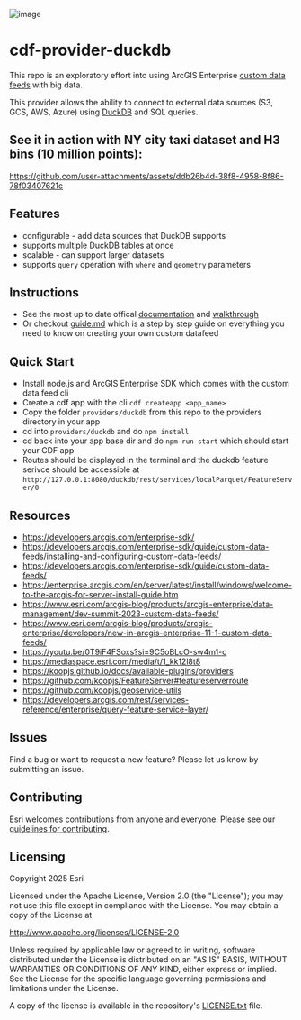 ![image](https://github.com/EsriPS/BDT_cdf/assets/28267620/edc83af4-bfc6-41cf-a170-dcf7170dbe60)

# cdf-provider-duckdb
This repo is an exploratory effort into using ArcGIS Enterprise [custom data feeds](https://developers.arcgis.com/enterprise-sdk/guide/custom-data-feeds/) with big data. 

This provider allows the ability to connect to external data sources (S3, GCS, AWS, Azure) using [DuckDB](https://duckdb.org/) and SQL queries. 

## See it in action with NY city taxi dataset and H3 bins (10 million points): 
https://github.com/user-attachments/assets/ddb26b4d-38f8-4958-8f86-78f03407621c

## Features
- configurable - add data sources that DuckDB supports 
- supports multiple DuckDB tables at once
- scalable - can support larger datasets
- supports `query` operation with `where` and `geometry` parameters

## Instructions
- See the most up to date offical [documentation](https://developers.arcgis.com/enterprise-sdk/guide/custom-data-feeds/pass-through-custom-data-providers/) and [walkthrough](https://developers.arcgis.com/enterprise-sdk/guide/custom-data-feeds/create-a-yelp-custom-data-feed/)
- Or checkout [guide.md](https://github.com/EsriPS/BDT_cdf/blob/master/guide.md) which is a step by step guide on everything you need to know on creating your own custom datafeed

## Quick Start 
- Install node.js and ArcGIS Enterprise SDK which comes with the custom data feed cli
- Create a cdf app with the cli `cdf createapp <app_name>`
- Copy the folder `providers/duckdb` from this repo to the providers directory in your app
- cd into `providers/duckdb` and do `npm install`
- cd back into your app base dir and do `npm run start` which should start your CDF app
- Routes should be displayed in the terminal and the duckdb feature serivce should be accessible at `http://127.0.0.1:8080/duckdb/rest/services/localParquet/FeatureServer/0`

## Resources
- https://developers.arcgis.com/enterprise-sdk/
- https://developers.arcgis.com/enterprise-sdk/guide/custom-data-feeds/installing-and-configuring-custom-data-feeds/
- https://developers.arcgis.com/enterprise-sdk/guide/custom-data-feeds/
- https://enterprise.arcgis.com/en/server/latest/install/windows/welcome-to-the-arcgis-for-server-install-guide.htm
- https://www.esri.com/arcgis-blog/products/arcgis-enterprise/data-management/dev-summit-2023-custom-data-feeds/
- https://www.esri.com/arcgis-blog/products/arcgis-enterprise/developers/new-in-arcgis-enterprise-11-1-custom-data-feeds/
- https://youtu.be/0T9iF4FSoxs?si=9C5oBLcO-sw4m1-c
- https://mediaspace.esri.com/media/t/1_kk12l8t8
- https://koopjs.github.io/docs/available-plugins/providers
- https://github.com/koopjs/FeatureServer#featureserverroute
- https://github.com/koopjs/geoservice-utils
- https://developers.arcgis.com/rest/services-reference/enterprise/query-feature-service-layer/

## Issues

Find a bug or want to request a new feature?  Please let us know by submitting an issue.

## Contributing

Esri welcomes contributions from anyone and everyone. Please see our [guidelines for contributing](https://github.com/esri/contributing).

## Licensing

Copyright 2025 Esri

Licensed under the Apache License, Version 2.0 (the "License");
you may not use this file except in compliance with the License.
You may obtain a copy of the License at

   http://www.apache.org/licenses/LICENSE-2.0

Unless required by applicable law or agreed to in writing, software
distributed under the License is distributed on an "AS IS" BASIS,
WITHOUT WARRANTIES OR CONDITIONS OF ANY KIND, either express or implied.
See the License for the specific language governing permissions and
limitations under the License.

A copy of the license is available in the repository's [LICENSE.txt](LICENSE.txt?raw=true) file.
